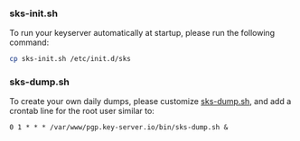 ### sks-init.sh
To run your keyserver automatically at startup, please run the following command:
```bash
cp sks-init.sh /etc/init.d/sks
```
### sks-dump.sh
To create your own daily dumps, please customize [sks-dump.sh](sks-dump.sh), and add a crontab line for the root user similar to:
```crontab
0 1 * * * /var/www/pgp.key-server.io/bin/sks-dump.sh &
```

